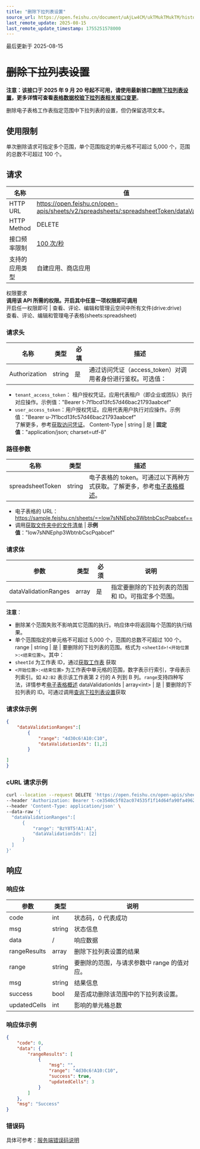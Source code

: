 ```yaml
---
title: "删除下拉列表设置"
source_url: https://open.feishu.cn/document/uAjLw4CM/ukTMukTMukTM/historic-version/docs/sheets/datavalidation/delete-datavalidation
last_remote_update: 2025-08-15
last_remote_update_timestamp: 1755251578000
---
```

最后更新于 2025-08-15

# ~~删除下拉列表设置~~

**注意：该接口于 2025 年 9 月 20 号起不可用，请使用最新接口[删除下拉列表设置](https://open.feishu.cn/document/ukTMukTMukTM/uATMzUjLwEzM14CMxMTN/datavalidation/delete-datavalidation)，更多详情可查看[表格数据校验下拉列表相关接口变更](https://open.feishu.cn/document/uAjLw4CM/ugTN1YjL4UTN24CO1UjN/breaking-change/datavalidation-dropdown-udpate)**。

删除电子表格工作表指定范围中下拉列表的设置，但仍保留选项文本。

## 使用限制
单次删除请求可指定多个范围，单个范围指定的单元格不可超过 5,000 个，范围的总数不可超过 100 个。

## 请求
名称 | 值
---|---
HTTP URL | https://open.feishu.cn/open-apis/sheets/v2/spreadsheets/:spreadsheetToken/dataValidation
HTTP Method | DELETE
接口频率限制 | [100 次/秒](https://open.feishu.cn/document/ukTMukTMukTM/uUzN04SN3QjL1cDN)
支持的应用类型 | 自建应用、商店应用
权限要求  
 **调用该 API 所需的权限。开启其中任意一项权限即可调用**  
开启任一权限即可 | 查看、评论、编辑和管理云空间中所有文件(drive:drive)  
查看、评论、编辑和管理电子表格(sheets:spreadsheet)

### 请求头

名称 | 类型 | 必填 | 描述
--- | --- | --- | ---
Authorization | string | 是 | 通过访问凭证（access_token）对调用者身份进行鉴权。可选值：  
- `tenant_access_token`：	租户授权凭证。应用代表租户（即企业或团队）执行对应操作。示例值："Bearer t-7f1bcd13fc57d46bac21793aabcef"  
- `user_access_token`：用户授权凭证。应用代表用户执行对应操作。示例值："Bearer u-7f1bcd13fc57d46bac21793aabcef"  
了解更多，参考[获取访问凭证](https://open.feishu.cn/document/ukTMukTMukTM/uMTNz4yM1MjLzUzM)。
Content-Type | string | 是 | **固定值**："application/json; charset=utf-8"

### 路径参数

名称 | 类型 | 描述
--- | --- | ---
spreadsheetToken | string | 电子表格的 token。可通过以下两种方式获取。了解更多，参考[电子表格概述](https://open.feishu.cn/document/ukTMukTMukTM/uATMzUjLwEzM14CMxMTN/overview)。  
-  电子表格的 URL：https://sample.feishu.cn/sheets/==Iow7sNNEphp3WbtnbCscPqabcef==  
- 调用[获取文件夹中的文件清单](https://open.feishu.cn/document/uAjLw4CM/ukTMukTMukTM/reference/drive-v1/file/list) | **示例值**："Iow7sNNEphp3WbtnbCscPqabcef"

### 请求体

参数 | 类型 | 必须 | 说明
--- | --- | --- | ---
dataValidationRanges | array | 是 | 指定要删除的下拉列表的范围和 ID。可指定多个范围。  
**注意**：  
- 删除某个范围失败不影响其它范围的执行。响应体中将返回每个范围的执行结果。  
- 单个范围指定的单元格不可超过 5,000 个，范围的总数不可超过 100 个。
range | string | 是 | 要删除的下拉列表的范围。格式为 `<sheetId>!<开始位置>:<结束位置>`。其中：  
- `sheetId` 为工作表 ID，通过[获取工作表](https://open.feishu.cn/document/uAjLw4CM/ukTMukTMukTM/historic-version/docs/sheets/datavalidation/query-datavalidation) 获取  
- `<开始位置>:<结束位置>` 为工作表中单元格的范围，数字表示行索引，字母表示列索引。如 `A2:B2` 表示该工作表第 2 行的 A 列到 B 列。`range`支持四种写法，详情参考[电子表格概述](https://open.feishu.cn/document/ukTMukTMukTM/uATMzUjLwEzM14CMxMTN/overview)
dataValidationIds | array&lt;int&gt; | 是 | 要删除的下拉列表的 ID。可通过调用[查询下拉列表设置](https://open.feishu.cn/document/uAjLw4CM/ukTMukTMukTM/historic-version/docs/sheets/datavalidation/query-datavalidation)获取

### 请求体示例

```json
{
    "dataValidationRanges":[
        {
            "range": "4d30c6!A10:C10",
            "dataValidationIds": [1,2]
        }

]
}
```
### cURL 请求示例
  ```bash
  curl --location --request DELETE 'https://open.feishu.cn/open-apis/sheets/v2/spreadsheets/shtcngNygNfuqhxTBf588jwgWbJ/dataValidation' \
--header 'Authorization: Bearer t-ce3540c5f02ac074535f1f14d64fa90fa49621c0' \
--header 'Content-Type: application/json' \
--data-raw '{
    "dataValidationRanges":[
        {
            "range": "BzY8T5!A1:A1",
            "dataValidationIds": [2]
        }
    ]
}'
  ```
 ## 响应

### 响应体

参数 | 类型 | 说明
--- | --- | ---
code | int | 状态码，0 代表成功
msg | string | 状态信息
data | / | 响应数据
rangeResults | array | 删除下拉列表设置的结果
range | string | 要删除的范围，与请求参数中 range 的值对应。
msg | string | 结果信息
success | bool | 是否成功删除该范围中的下拉列表设置。
updatedCells | int | 影响的单元格总数

### 响应体示例  

```json
{
    "code": 0,
    "data": {
        "rangeResults": [
            {
                "msg": "",
                "range": "4d30c6!A10:C10",
                "success": true,
                "updatedCells": 3
            }
        ]
    },
    "msg": "Success"
}
```  

### 错误码

具体可参考：[服务端错误码说明](https://open.feishu.cn/document/ukTMukTMukTM/ugjM14COyUjL4ITN)
